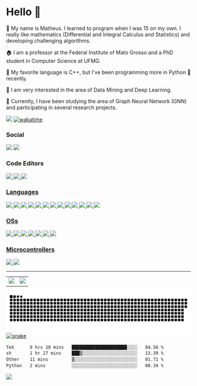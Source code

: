# Hello :vulcan_salute:

:ghost: My name is Matheus. I learned to program when I was 15 on my own. I really like mathematics (Differential and Integral Calculus and Statistics) and developing challenging algorithms. 

:house: I am a professor at the Federal Institute of Mato Grosso and a PhD student in Computer Science at UFMG.

:pinched_fingers: My favorite language is C++, but I've been programming more in Python :metal: recently. 

:100: I am very interested in the area of Data Mining and Deep Learning. 

:rocket: Currently, I have been studying the area of Graph Neural Network (GNN) and participating in several research projects.

![](https://komarev.com/ghpvc/?username=mct96)
[![wakatime](https://wakatime.com/badge/user/018e51a6-c387-4a07-8bbc-e986d256e868.svg)](https://wakatime.com/@018e51a6-c387-4a07-8bbc-e986d256e868)

### Social
<a href="https://scholar.google.com/citations?user=gGp9ndgAAAAJ&hl=en"><img src="https://img.shields.io/badge/Google_Scholar-4285F4?style=for-the-badge&logo=google-scholar&logoColor=white"></a>
<a href="https://www.linkedin.com/in/mct1996/"><img src="https://img.shields.io/badge/LinkedIn-0077B5?style=for-the-badge&logo=linkedin&logoColor=white"></a>

### Code Editors
<a href="https://github.com/mct96/emacs"><img src="https://img.shields.io/badge/Emacs-%237F5AB6.svg?&style=for-the-badge&logo=gnu-emacs&logoColor=white">
![](https://img.shields.io/badge/PyCharm-000000.svg?&style=for-the-badge&logo=PyCharm&logoColor=white)
![](https://img.shields.io/badge/IntelliJ_IDEA-000000.svg?style=for-the-badge&logo=intellij-idea&logoColor=white)

### Languages
![](https://img.shields.io/badge/C%2B%2B-00599C?style=for-the-badge&logo=c%2B%2B&logoColor=white)
![](https://img.shields.io/badge/Python-FFD43B?style=for-the-badge&logo=python&logoColor=blue)
![](https://img.shields.io/badge/C%23-239120?style=for-the-badge&logo=csharp&logoColor=white)
![](https://img.shields.io/badge/Delphi-B22222?style=for-the-badge&logo=delphi&logoColor=white)
![](https://img.shields.io/badge/HTML5-E34F26?style=for-the-badge&logo=html5&logoColor=white)
![](https://img.shields.io/badge/JavaScript-323330?style=for-the-badge&logo=javascript&logoColor=F7DF1E)
![](https://img.shields.io/badge/LaTeX-47A141?style=for-the-badge&logo=LaTeX&logoColor=white)
![](https://img.shields.io/badge/Numpy-777BB4?style=for-the-badge&logo=numpy&logoColor=white)
![](https://img.shields.io/badge/Pandas-2C2D72?style=for-the-badge&logo=pandas&logoColor=white)
![](https://img.shields.io/badge/PHP-777BB4?style=for-the-badge&logo=php&logoColor=white)
![](https://img.shields.io/badge/scikit_learn-F7931E?style=for-the-badge&logo=scikit-learn&logoColor=white)
![](https://img.shields.io/badge/SciPy-654FF0?style=for-the-badge&logo=SciPy&logoColor=white)
![](https://img.shields.io/badge/TypeScript-007ACC?style=for-the-badge&logo=typescript&logoColor=white)


### OSs
![](https://img.shields.io/badge/Ubuntu-E95420?style=for-the-badge&logo=ubuntu&logoColor=white)
![](https://img.shields.io/badge/Debian-A81D33?style=for-the-badge&logo=debian&logoColor=white)
![](https://img.shields.io/badge/Deepin-007CFF?style=for-the-badge&logo=deepin&logoColor=white)
![](https://img.shields.io/badge/Elementary%20OS-64BAFF?style=for-the-badge&logo=elementary&logoColor=white)
![](https://img.shields.io/badge/Kali_Linux-557C94?style=for-the-badge&logo=kali-linux&logoColor=white)
![](https://img.shields.io/badge/manjaro-35BF5C?style=for-the-badge&logo=manjaro&logoColor=white)
![](https://img.shields.io/badge/Pop!_OS-48B9C7?style=for-the-badge&logo=Pop!_OS&logoColor=white)

### Microcontrollers
![](https://img.shields.io/badge/Arduino-00979D?style=for-the-badge&logo=Arduino&logoColor=white)
![](https://img.shields.io/badge/Raspberry%20Pi-A22846?style=for-the-badge&logo=Raspberry%20Pi&logoColor=white)

---
<table>
  <tr>
    <td>
      <img src="https://github-readme-stats.vercel.app/api?username=mct96&show_icons=true&theme=dark">
    </td>
    <td>
      <img src="https://github-readme-stats.vercel.app/api/top-langs/?username=mct96&layout=compact">
    </td>
  </tr>
</table>

![map](https://raw.githubusercontent.com/mct96/mct96/output/github-contribution-grid-snake-dark.svg)
![snake](https://github.com/mct96/mct96/blob/output/github-contribution-grid-snake.gif)

<!--START_SECTION:waka-->

```txt
TeX      9 hrs 10 mins   █████████████████████░░░░   84.56 %
sh       1 hr 27 mins    ███▒░░░░░░░░░░░░░░░░░░░░░   13.39 %
Other    11 mins         ▒░░░░░░░░░░░░░░░░░░░░░░░░   01.71 %
Python   2 mins          ░░░░░░░░░░░░░░░░░░░░░░░░░   00.34 %
```

<!--END_SECTION:waka-->

<a href="https://wakatime.com"><img src="https://wakatime.com/share/@mct96/83901567-f112-403e-941f-7f03bf7a6a60.png" height=400/></a>
